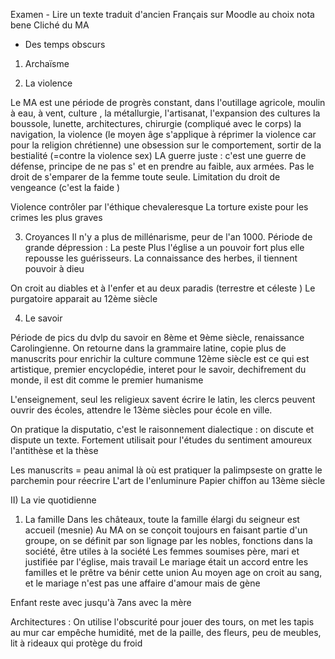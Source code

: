 
Examen - Lire un texte traduit d'ancien Français sur Moodle au choix 
nota bene
Cliché du MA 

- Des temps obscurs 
1) Archaïsme 

2) La violence 

Le MA est une période de progrès constant, dans l'outillage agricole, moulin à eau, à vent, culture , la métallurgie, l'artisanat, l'expansion des cultures  la boussole, lunette, architectures, chirurgie (compliqué avec le corps) la navigation, la violence (le moyen âge s'applique à réprimer la violence car pour la religion chrétienne) une obsession sur le comportement, sortir de la bestialité (=contre la violence sex)
LA guerre juste : c'est une guerre de défense, principe de ne pas s' et en prendre au faible, aux armées. Pas le droit de s'emparer de la femme toute seule. Limitation du droit de vengeance (c'est la faide )

Violence contrôler par l'éthique chevaleresque 
La torture existe pour les crimes les plus graves

3) Croyances 
Il n'y a plus de millénarisme, peur de l'an 1000. Période de grande dépression : La peste 
Plus l'église a un pouvoir fort plus elle repousse les guérisseurs. La connaissance des herbes, il tiennent pouvoir à dieu 

On croit au diables et à l'enfer et au deux paradis (terrestre et céleste )
Le purgatoire apparait au 12ème siècle 

4) Le savoir 

Période de pics du dvlp du savoir en 8ème et 9ème siècle, renaissance Carolingienne.
On retourne dans la grammaire latine, copie plus de manuscrits pour enrichir la culture commune
12ème siècle est ce qui est artistique, premier encyclopédie, interet pour le savoir, dechifrement du monde, il est dit comme le premier humanisme 

L'enseignement, seul les religieux savent écrire le latin, les clercs peuvent ouvrir des écoles, attendre le 13ème siècles pour école en ville. 

On pratique la disputatio, c'est le raisonnement dialectique : on discute et dispute un texte. Fortement utilisait pour l'études du sentiment amoureux l'antithèse et la thèse 

Les manuscrits = peau animal là où est pratiquer la palimpseste on gratte le parchemin pour réecrire
L'art de l'enluminure 
Papier chiffon au 13ème siècle 


II) La vie quotidienne 
1) La famille 
Dans les châteaux, toute la famille élargi du seigneur est accueil (mesnie) 
Au MA on se conçoit toujours en faisant partie d'un groupe, on se définit par son lignage par les nobles, fonctions dans la société, être utiles à la société
Les femmes soumises père, mari et justifiée par l'église, mais travail
Le mariage était un accord entre les familles et le prêtre va bénir cette union 
Au moyen age on croit au sang, et le mariage n'est pas une affaire d'amour mais de gène

Enfant reste avec jusqu'à 7ans avec la mère 

Architectures : On utilise l'obscurité pour jouer des tours, on met les tapis au mur car empêche humidité, met de la paille, des fleurs, peu de meubles, lit à rideaux qui protège du froid 

